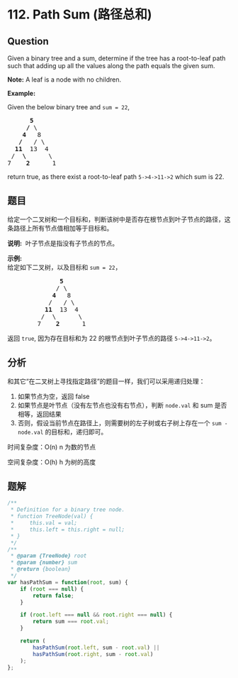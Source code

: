 # 112. Path Sum (路径总和)

## Question

Given a binary tree and a sum, determine if the tree has a root-to-leaf path such that adding up all the values along the path equals the given sum.

**Note:** A leaf is a node with no children.

**Example:**

Given the below binary tree and `sum = 22`,

<pre>      <strong>5</strong>
     <strong>/</strong> \
    <strong>4</strong>   8
   <strong>/</strong>   / \
  <strong>11</strong>  13  4
 /  <strong>\</strong>      \
7    <strong>2</strong>      1
</pre>

return true, as there exist a root-to-leaf path `5->4->11->2` which sum is 22.

## 题目

给定一个二叉树和一个目标和，判断该树中是否存在根节点到叶子节点的路径，这条路径上所有节点值相加等于目标和。

**说明:**  叶子节点是指没有子节点的节点。

**示例:**   
给定如下二叉树，以及目标和 `sum = 22`，

<pre>              <strong>5</strong>
             / \
            <strong>4 </strong>  8
           /   / \
          <strong>11 </strong> 13  4
         /  \      \
        7    <strong>2</strong>      1
</pre>

返回 `true`, 因为存在目标和为 22 的根节点到叶子节点的路径 `5->4->11->2`。

## 分析

和其它“在二叉树上寻找指定路径”的题目一样，我们可以采用递归处理：

1. 如果节点为空，返回 false
2. 如果节点是叶节点（没有左节点也没有右节点），判断 `node.val` 和 sum 是否相等，返回结果
3. 否则，假设当前节点在路径上，则需要树的左子树或右子树上存在一个 `sum - node.val` 的目标和，递归即可。

时间复杂度：O(n) n 为数的节点

空间复杂度：O(h) h 为树的高度

## 题解

```javascript
/**
 * Definition for a binary tree node.
 * function TreeNode(val) {
 *     this.val = val;
 *     this.left = this.right = null;
 * }
 */
/**
 * @param {TreeNode} root
 * @param {number} sum
 * @return {boolean}
 */
var hasPathSum = function(root, sum) {
    if (root === null) {
        return false;
    }

    if (root.left === null && root.right === null) {
        return sum === root.val;
    }

    return (
        hasPathSum(root.left, sum - root.val) ||
        hasPathSum(root.right, sum - root.val)
    );
};
```
